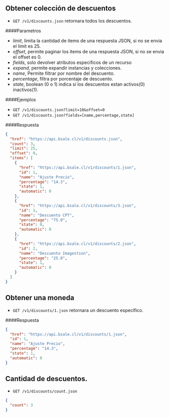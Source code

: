 Obtener colección de descuentos
-------------------------------

* `GET /v1/discounts.json` retornara todos los descuentos.

####Parametros

- *limit*, limita la cantidad de items de una respuesta JSON, si no se envia el limit es 25.
- *offset*, permite paginar los items de una respuesta JSON, si no se envia el offset es 0.
- *fields*, solo devolver atributos especificos de un recurso
- *expand*, permite expandir instancias y colecciones.
- *name*, Permite filtrar por nombre del descuento.
- *percentage*, filtra por porcentaje de descuento.
- *state*, boolean (0 o 1) indica si los descuentos estan activos(0) inactivos(1).

####Ejemplos

* `GET /v1/discounts.json?limit=10&offset=0`
* `GET /v1/discounts.json?fields=[name,percentage,state]`

####Respuesta
```json
{
  "href": "https://api.bsale.cl/v1/discounts.json",
  "count": 3,
  "limit": 25,
  "offset": 0,
  "items": [
    {
      "href": "https://api.bsale.cl/v1/discounts/1.json",
      "id": 1,
      "name": "Ajuste Precio",
      "percentage": "14.3",
      "state": 1,
      "automatic": 0
    },
    {
      "href": "https://api.bsale.cl/v1/discounts/3.json",
      "id": 3,
      "name": "Descuento CPT",
      "percentage": "75.0",
      "state": 0,
      "automatic": 0
    },
    {
      "href": "https://api.bsale.cl/v1/discounts/2.json",
      "id": 2,
      "name": "Descuento Imagestion",
      "percentage": "25.0",
      "state": 1,
      "automatic": 0
    }
  ]
}
```
Obtener una moneda
------------------

* `GET /v1/discounts/1.json` retornara un descuento específico.

####Respuesta
```json
{
  "href": "https://api.bsale.cl/v1/discounts/1.json",
  "id": 1,
  "name": "Ajuste Precio",
  "percentage": "14.3",
  "state": 1,
  "automatic": 0
}
```
Cantidad de descuentos.
-----------------------------------

* `GET /v1/discounts/count.json`
```json
{
  "count": 3
}
```